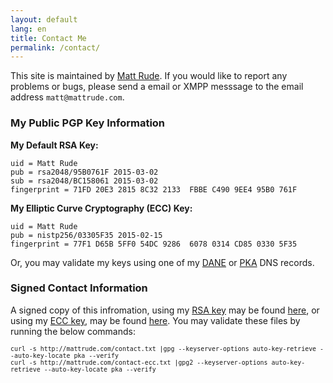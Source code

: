 ```yaml
---
layout: default
lang: en
title: Contact Me
permalink: /contact/
---
```


This site is maintained by [Matt Rude](http://mattrude.com). If you would like to report any problems or bugs, please send a email or XMPP messsage to the email address `matt@mattrude.com`.

### My Public PGP Key Information

**My Default RSA Key:**

    uid = Matt Rude
    pub = rsa2048/95B0761F 2015-03-02
    sub = rsa2048/BC158061 2015-03-02
    fingerprint = 71FD 20E3 2815 8C32 2133  FBBE C490 9EE4 95B0 761F

**My Elliptic Curve Cryptography (ECC) Key:**

    uid = Matt Rude
    pub = nistp256/03305F35 2015-02-15
    fingerprint = 77F1 D65B 5FF0 54DC 9286  6078 0314 CD85 0330 5F35

Or, you may validate my keys using one of my [DANE](http://keyserver.mattrude.com/guides/dns-dane-cert-records/) or [PKA](http://keyserver.mattrude.com/guides/dns-dane-cert-records//guides/public-key-association/) DNS records.

### Signed Contact Information

A signed copy of this infromation, using my [RSA key](http://keyserver.mattrude.com/k/0xc4909ee495b0761f) may be found [here](http://keyserver.mattrude.com/contact.txt), or using my [ECC key](http://keyserver.mattrude.com/k/0x0314CD8503305F35), may be found [here](http://keyserver.mattrude.com/contact-ecc.txt). You may validate these files by running the below commands:

<pre><code><small>curl -s http://mattrude.com/contact.txt |gpg --keyserver-options auto-key-retrieve --auto-key-locate pka --verify
curl -s http://mattrude.com/contact-ecc.txt |gpg2 --keyserver-options auto-key-retrieve --auto-key-locate pka --verify</small></code></pre>
